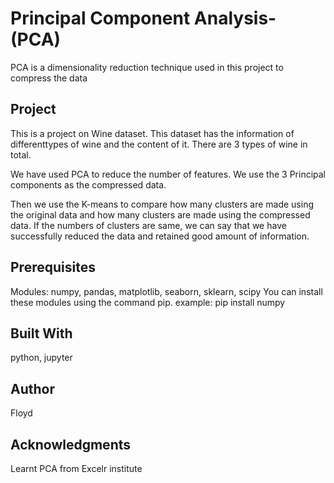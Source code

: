 # Principal Component Analysis-(PCA)
 PCA is a dimensionality reduction technique used in this project to compress the data

## Project
This is a project on Wine dataset. This dataset has the information of differenttypes of wine and the content of it. There are 3 types of wine in total.

We have used PCA to reduce the number of features. We use the 3 Principal components as the compressed data. 

Then we use the K-means to compare how many clusters are made using the original data and how many clusters are made using the compressed data. If the numbers of clusters are same, we can say that we have successfully reduced the data and retained good amount of information.

## Prerequisites
Modules:
numpy,
pandas,
matplotlib,
seaborn,
sklearn,
scipy
You can install these modules using the command pip.
example: pip install numpy

## Built With
python, jupyter

## Author
Floyd

## Acknowledgments
Learnt PCA from Excelr institute
